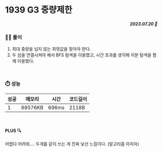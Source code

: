 # 1939 G3 중량제한
##### <p align="right"> 2023.07.20 📆 </p> 

 
### 👩‍🏫 풀이
1. 최대 중량을 넘지 않는 최댓값을 찾아야 한다.
2. 두 섬을 연결시켜야 해서 BFS 탐색을 이용했고, 시간 초과를 생각해 이분 탐색을 함께 이용했다.



<br>

### ⏱️ 성능
<!-- 테이블 -->
성공 |메모리 | 시간 | 코드길이
---|---|---|---|
1|69576KB|696ms|2118B

<br>

#### PLUS 🔍
어렵다 어려워....
두개를 같이 쓰는 게 진짜 낯선 느낌이다. (알고리즘 아자자)

